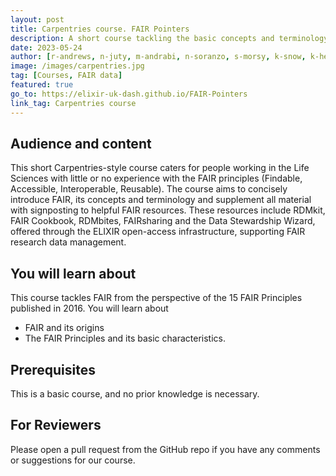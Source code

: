 ```yaml
---
layout: post
title: Carpentries course. FAIR Pointers
description: A short course tackling the basic concepts and terminology of FAIR data
date: 2023-05-24
author: [r-andrews, n-juty, m-andrabi, n-soranzo, s-morsy, k-snow, k-hens, p-rocca, l-cooper, x-perez, a-mason, b-franicevic, s-lawson, k-poterlowicz, k-kamieniecka]
image: /images/carpentries.jpg
tag: [Courses, FAIR data]
featured: true
go_to: https://elixir-uk-dash.github.io/FAIR-Pointers 
link_tag: Carpentries course
---
```


## Audience and content

This short Carpentries-style course caters for people working in the Life Sciences with little or no experience with the FAIR principles (Findable, Accessible, Interoperable, Reusable). The course aims to concisely introduce FAIR, its concepts and terminology and supplement all material with signposting to helpful FAIR resources. These resources include RDMkit, FAIR Cookbook, RDMbites, FAIRsharing and the Data Stewardship Wizard, offered through the ELIXIR open-access infrastructure, supporting FAIR research data management.

## You will learn about
This course tackles FAIR from the perspective of the 15 FAIR Principles published in 2016. You will learn about
* FAIR and its origins
* The FAIR Principles and its basic characteristics.

## Prerequisites
This is a basic course, and no prior knowledge is necessary.

## For Reviewers
Please open a pull request from the GitHub repo if you have any comments or suggestions for our course.
